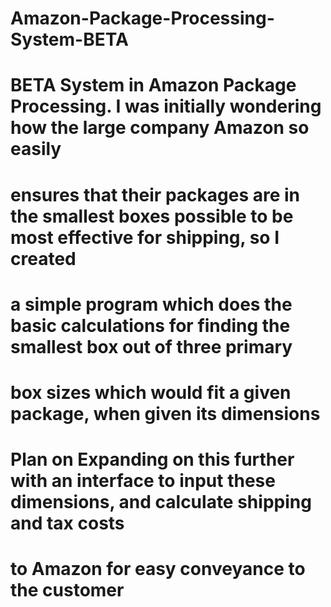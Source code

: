 # Amazon-Package-Processing-System-BETA

# BETA System in Amazon Package Processing. I was initially wondering how the large company Amazon so easily
# ensures that their packages are in the smallest boxes possible to be most effective for shipping, so I created
# a simple program which does the basic calculations for finding the smallest box out of three primary 
# box sizes which would fit a given package, when given its dimensions

# Plan on Expanding on this further with an interface to input these dimensions, and calculate shipping and tax costs 
# to Amazon for easy conveyance to the customer 
